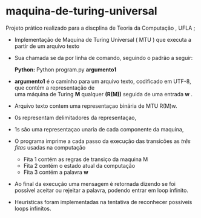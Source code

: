 # maquina-de-turing-universal

Projeto prático realizado para a discplina de Teoria da Computação , UFLA ;

- Implementação de Maquina de Turing Universal ( MTU ) que executa a partir de um arquivo texto
- Sua chamada se da por linha de comando, seguindo o padrão a seguir:
  
    __Python:__
      Python program.py __argumento1__

- __argumento1__ é	o	caminho	para	um arquivo	texto,	codificado	em	UTF-8,	que	contém	a representação	de	
  uma	máquina	de	Turing __M__ qualquer	__(R(M))__	seguida	de	uma	entrada __w__ .
  
- Arquivo texto contem uma representaçao binária de MTU R(M)w.
- 0s representam delimitadores da representaçao,
- 1s são uma representaçao unaria de cada componente da maquina,

- O programa imprime a cada passo da execução das transicões as _três fitas_ usadas na computação
  - Fita 1 contém as regras de transiço da maquina M
  - Fita 2 contém o estado atual da computação
  - Fita 3 contém a palavra __w__
- Ao final da execução uma mensagem é retornada dizendo se foi possível aceitar ou rejeitar a palavra, podendo entrar em loop infinito. 
- Heuristicas foram implementadas na tentativa de reconhecer possiveis loops infinitos.

